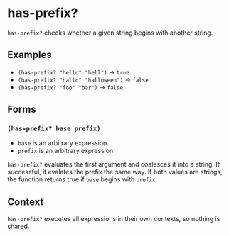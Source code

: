 # has-prefix?

`has-prefix?` checks whether a given string begins with another string.

## Examples

* `(has-prefix? "hello" "hell")` -> `true`
* `(has-prefix? "hallo" "halloween")` -> `false`
* `(has-prefix? "foo" "bar")` -> `false`

## Forms

### `(has-prefix? base prefix)`

* `base` is an arbitrary expression.
* `prefix` is an arbitrary expression.

`has-prefix?` evaluates the first argument and coalesces it into a string. If
successful, it evalates the prefix the same way. If both values are strings,
the function returns true if `base` begins with `prefix`.

## Context

`has-prefix?` executes all expressions in their own contexts, so nothing is
shared.
